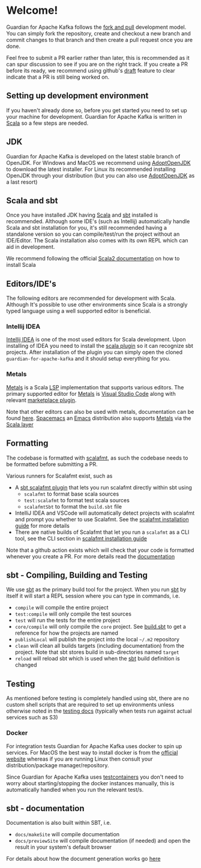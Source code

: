 # Welcome!

Guardian for Apache Kafka follows the [fork and pull](https://help.github.com/articles/using-pull-requests/#fork--pull)
development model. You can simply fork the repository, create and checkout a new branch and commit changes to that
branch and then create a pull request once you are done.

Feel free to submit a PR earlier rather than later, this is recommended as it can spur discussion to see if you are on
the right track. If you create a PR before its ready, we recommend using github's
[draft](https://docs.github.com/en/github/collaborating-with-pull-requests/proposing-changes-to-your-work-with-pull-requests/changing-the-stage-of-a-pull-request)
feature to clear indicate that a PR is still being worked on.

## Setting up development environment

If you haven't already done so, before you get started you need to set up your machine for development. Guardian for
Apache Kafka is written in [Scala](https://www.scala-lang.org/) so a few steps are needed.

## JDK

Guardian for Apache Kafka is developed on the latest stable branch of OpenJDK. For Windows and MacOS we recommend
using [AdoptOpenJDK][adopt-openjdk-link] to download the latest installer. For Linux its recommended installing
OpenJDK through your distribution (but you can also use [AdoptOpenJDK][adopt-openjdk-link] as a last resort)

## Scala and sbt
Once you have installed JDK having [Scala](https://www.scala-lang.org) and [sbt][sbt-link] installed is recommended. 
Although some IDE's (such as Intellij) automatically handle Scala and sbt installation for you, it's still recommended
having a standalone version so you can compile/test/run the project without an IDE/Editor. The Scala installation also
comes with its own REPL which can aid in development.

We recommend following the official [Scala2 documentation](https://www.scala-lang.org/download/scala2.html) on how to
install Scala

## Editors/IDE's
The following editors are recommended for development with Scala. Although It's possible to use other environments since
Scala is a strongly typed language using a well supported editor is beneficial.

### Intellij IDEA

[Intellij IDEA](https://www.jetbrains.com/idea/) is one of the most used editors for Scala development. Upon installing
of IDEA you need to install the [scala plugin](https://plugins.jetbrains.com/plugin/1347-scala) so it can recognize sbt
projects. After installation of the plugin you can simply open the cloned `guardian-for-apache-kafka` and it should
setup everything for you.

### Metals

[Metals][metals-link] is a Scala [LSP](https://en.wikipedia.org/wiki/Language_Server_Protocol) implementation that
supports various editors. The primary supported editor for [Metals][metals-link] is 
[Visual Studio Code](https://code.visualstudio.com/) along with relevant
[marketplace plugin](https://marketplace.visualstudio.com/items?itemName=scalameta.metals).

Note that other editors can also be used with metals, documentation can be found
[here](https://scalameta.org/metals/docs/). [Spacemacs](https://www.spacemacs.org/) an 
[Emacs](https://www.gnu.org/software/emacs/) distribution also supports [Metals][metals-link] via the 
[Scala layer](https://develop.spacemacs.org/layers/+lang/scala/README.html)

## Formatting

The codebase is formatted with [scalafmt](https://scalameta.org/scalafmt/), as such the codebase needs to be formatted
before submitting a PR.

Various runners for Scalafmt exist, such as
* A [sbt scalafmt plugin](https://github.com/scalameta/sbt-scalafmt) that lets you run scalafmt directly within sbt using
  * `scalafmt` to format base scala sources
  * `test:scalafmt` to format test scala sources
  * `scalafmtSbt` to format the `build.sbt` file
* IntelliJ IDEA and VSCode will automatically detect projects with scalafmt and prompt you whether to use Scalafmt. See
the [scalafmt installation guide][scalafmt-installation-link] for more details
* There are native builds of Scalafmt that let you run a `scalafmt` as a CLI tool, see the CLI section in
[scalafmt installation guide][scalafmt-installation-link]

Note that a github action exists which will check that your code is formatted whenever you create a PR. For more details
read the [documentation](https://aiven.github.io/guardian-for-apache-kafka/ci.html#scalafmt)

## sbt - Compiling, Building and Testing

We use [sbt][sbt-link] as the primary build tool for the project. When you run [sbt][sbt-link] by itself
it will start a REPL session where you can type in commands, i.e.

* `compile` will compile the entire project
* `test:compile` will only compile the test sources
* `test` will run the tests for the entire project
* `core/compile` will only compile the `core` project. See [build.sbt](build.sbt) to get a reference for how the projects
are named
* `publishLocal` will publish the project into the local `~/.m2` repository
* `clean` will clean all builds targets (including documentation) from the project. Note that sbt stores build
in sub-directories named `target`
* `reload` will reload sbt which is used when the [sbt][sbt-link] build definition is changed

## Testing

As mentioned before testing is completely handled using sbt, there are no custom shell scripts that are required to set
up environments unless otherwise noted in
the [testing docs](https://aiven.github.io/guardian-for-apache-kafka/testing/index.html) (typically when tests run
against actual services such as S3)

### Docker

For integration tests Guardian for Apache Kafka uses docker to spin up services. For MacOS the best way to install
docker is from the [official website](https://www.docker.com/products/docker-desktop/) whereas if you are running Linux
then consult your distribution/package manager/repository.

Since Guardian for Apache Kafka uses [testcontainers](https://www.testcontainers.org/) you don't need to worry about
starting/stopping the docker instances manually, this is automatically handled when you run the relevant test/s.

## sbt - documentation

Documentation is also built within SBT, i.e.

* `docs/makeSite` will compile documentation
* `docs/previewSite` will compile documentation (if needed) and open the result in your system's default browser

For details about how the document generation works go 
[here](https://aiven.github.io/guardian-for-apache-kafka/doc-generation.html)

[adopt-openjdk-link]: https://adoptopenjdk.net/
[metals-link]: https://scalameta.org/metals/
[scalafmt-installation-link]: https://scalameta.org/scalafmt/docs/installation.html
[sbt-link]: https://www.scala-sbt.org/
